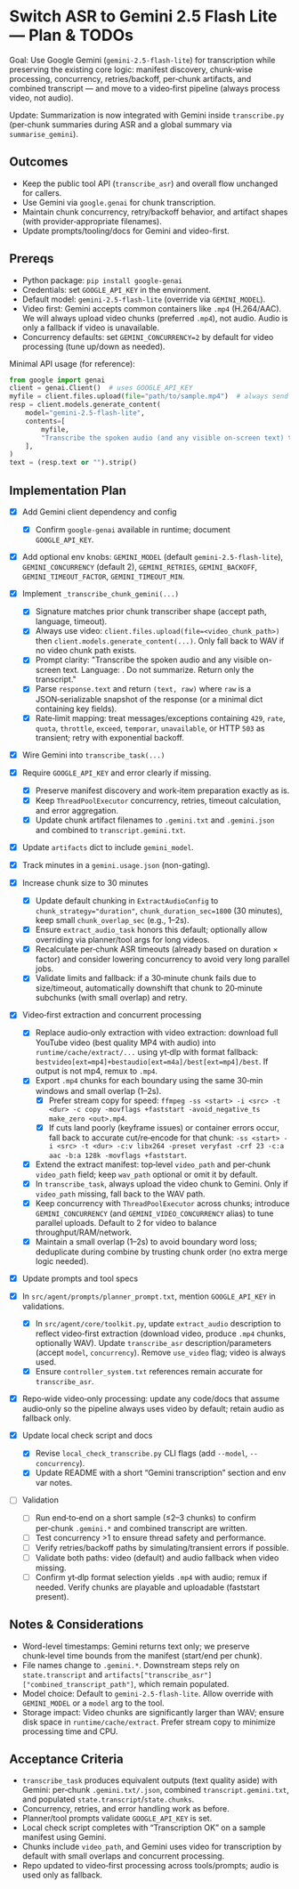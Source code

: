 # Switch ASR to Gemini 2.5 Flash Lite — Plan & TODOs

Goal: Use Google Gemini (`gemini-2.5-flash-lite`) for transcription while preserving the existing core logic: manifest discovery, chunk-wise processing, concurrency, retries/backoff, per‑chunk artifacts, and combined transcript — and move to a video‑first pipeline (always process video, not audio).

Update: Summarization is now integrated with Gemini inside `transcribe.py` (per‑chunk summaries during ASR and a global summary via `summarise_gemini`).

## Outcomes
- Keep the public tool API (`transcribe_asr`) and overall flow unchanged for callers.
- Use Gemini via `google.genai` for chunk transcription.
- Maintain chunk concurrency, retry/backoff behavior, and artifact shapes (with provider‑appropriate filenames).
- Update prompts/tooling/docs for Gemini and video-first.

## Prereqs
- Python package: `pip install google-genai`
- Credentials: set `GOOGLE_API_KEY` in the environment.
- Default model: `gemini-2.5-flash-lite` (override via `GEMINI_MODEL`).
- Video first: Gemini accepts common containers like `.mp4` (H.264/AAC). We will always upload video chunks (preferred `.mp4`), not audio. Audio is only a fallback if video is unavailable.
 - Concurrency defaults: set `GEMINI_CONCURRENCY=2` by default for video processing (tune up/down as needed).

Minimal API usage (for reference):

```python
from google import genai
client = genai.Client()  # uses GOOGLE_API_KEY
myfile = client.files.upload(file="path/to/sample.mp4")  # always send video chunks
resp = client.models.generate_content(
    model="gemini-2.5-flash-lite",
    contents=[
        myfile,
        "Transcribe the spoken audio (and any visible on-screen text) to plain text. Language: en-US. Return only the transcript.",
    ],
)
text = (resp.text or "").strip()
```

## Implementation Plan

- [x] Add Gemini client dependency and config
  - [x] Confirm `google-genai` available in runtime; document `GOOGLE_API_KEY`.
- [x] Add optional env knobs: `GEMINI_MODEL` (default `gemini-2.5-flash-lite`), `GEMINI_CONCURRENCY` (default 2), `GEMINI_RETRIES`, `GEMINI_BACKOFF`, `GEMINI_TIMEOUT_FACTOR`, `GEMINI_TIMEOUT_MIN`.

- [x] Implement `_transcribe_chunk_gemini(...)`
  - [x] Signature matches prior chunk transcriber shape (accept path, language, timeout).
  - [x] Always use video: `client.files.upload(file=<video_chunk_path>)` then `client.models.generate_content(...)`. Only fall back to WAV if no video chunk path exists.
  - [x] Prompt clarity: "Transcribe the spoken audio and any visible on-screen text. Language: <lang>. Do not summarize. Return only the transcript."
  - [x] Parse `response.text` and return `(text, raw)` where `raw` is a JSON‑serializable snapshot of the response (or a minimal dict containing key fields).
  - [x] Rate‑limit mapping: treat messages/exceptions containing `429`, `rate`, `quota`, `throttle`, `exceed`, `temporar`, `unavailable`, or HTTP `503` as transient; retry with exponential backoff.

- [x] Wire Gemini into `transcribe_task(...)`
- [x] Require `GOOGLE_API_KEY` and error clearly if missing.
  - [x] Preserve manifest discovery and work‑item preparation exactly as is.
  - [x] Keep `ThreadPoolExecutor` concurrency, retries, timeout calculation, and error aggregation.
  - [x] Update chunk artifact filenames to `.gemini.txt` and `.gemini.json` and combined to `transcript.gemini.txt`.
- [x] Update `artifacts` dict to include `gemini_model`.
- [x] Track minutes in a `gemini.usage.json` (non-gating).

- [x] Increase chunk size to 30 minutes
  - [x] Update default chunking in `ExtractAudioConfig` to `chunk_strategy="duration"`, `chunk_duration_sec=1800` (30 minutes), keep small `chunk_overlap_sec` (e.g., 1–2s).
  - [x] Ensure `extract_audio_task` honors this default; optionally allow overriding via planner/tool args for long videos.
  - [x] Recalculate per‑chunk ASR timeouts (already based on duration × factor) and consider lowering concurrency to avoid very long parallel jobs.
  - [x] Validate limits and fallback: if a 30‑minute chunk fails due to size/timeout, automatically downshift that chunk to 20‑minute subchunks (with small overlap) and retry.

- [x] Video‑first extraction and concurrent processing
  - [x] Replace audio‑only extraction with video extraction: download full YouTube video (best quality MP4 with audio) into `runtime/cache/extract/...` using yt‑dlp with format fallback: `bestvideo[ext=mp4]+bestaudio[ext=m4a]/best[ext=mp4]/best`. If output is not mp4, remux to `.mp4`.
  - [x] Export `.mp4` chunks for each boundary using the same 30‑min windows and small overlap (1–2s).
    - [x] Prefer stream copy for speed:
          `ffmpeg -ss <start> -i <src> -t <dur> -c copy -movflags +faststart -avoid_negative_ts make_zero <out>.mp4`.
    - [x] If cuts land poorly (keyframe issues) or container errors occur, fall back to accurate cut/re‑encode for that chunk:
          `-ss <start> -i <src> -t <dur> -c:v libx264 -preset veryfast -crf 23 -c:a aac -b:a 128k -movflags +faststart`.
  - [x] Extend the extract manifest: top‑level `video_path` and per‑chunk `video_path` field; keep `wav_path` optional or omit it by default.
  - [x] In `transcribe_task`, always upload the video chunk to Gemini. Only if `video_path` missing, fall back to the WAV path.
  - [x] Keep concurrency with `ThreadPoolExecutor` across chunks; introduce `GEMINI_CONCURRENCY` (and `GEMINI_VIDEO_CONCURRENCY` alias) to tune parallel uploads. Default to 2 for video to balance throughput/RAM/network.
  - [x] Maintain a small overlap (1–2s) to avoid boundary word loss; deduplicate during combine by trusting chunk order (no extra merge logic needed).

- [x] Update prompts and tool specs
- [x] In `src/agent/prompts/planner_prompt.txt`, mention `GOOGLE_API_KEY` in validations.
  - [x] In `src/agent/core/toolkit.py`, update `extract_audio` description to reflect video‑first extraction (download video, produce `.mp4` chunks, optionally WAV). Update `transcribe_asr` description/parameters (accept `model`, `concurrency`). Remove `use_video` flag; video is always used.
  - [x] Ensure `controller_system.txt` references remain accurate for `transcribe_asr`.
- [x] Repo‑wide video‑only processing: update any code/docs that assume audio‑only so the pipeline always uses video by default; retain audio as fallback only.

- [x] Update local check script and docs
  - [x] Revise `local_check_transcribe.py` CLI flags (add `--model`, `--concurrency`).
  - [x] Update README with a short “Gemini transcription” section and env var notes.

- [ ] Validation
  - [ ] Run end‑to‑end on a short sample (≤2–3 chunks) to confirm per‑chunk `.gemini.*` and combined transcript are written.
  - [ ] Test concurrency >1 to ensure thread safety and performance.
  - [ ] Verify retries/backoff paths by simulating/transient errors if possible.
  - [ ] Validate both paths: video (default) and audio fallback when video missing.
  - [ ] Confirm yt‑dlp format selection yields `.mp4` with audio; remux if needed. Verify chunks are playable and uploadable (faststart present).

## Notes & Considerations
- Word-level timestamps: Gemini returns text only; we preserve chunk‑level time bounds from the manifest (start/end per chunk).
- File names change to `.gemini.*`. Downstream steps rely on `state.transcript` and `artifacts["transcribe_asr"]["combined_transcript_path"]`, which remain populated.
- Model choice: Default to `gemini-2.5-flash-lite`. Allow override with `GEMINI_MODEL` or a `model` arg to the tool.
- Storage impact: Video chunks are significantly larger than WAV; ensure disk space in `runtime/cache/extract`. Prefer stream copy to minimize processing time and CPU.

## Acceptance Criteria
- `transcribe_task` produces equivalent outputs (text quality aside) with Gemini: per‑chunk `.gemini.txt/.json`, combined `transcript.gemini.txt`, and populated `state.transcript`/`state.chunks`.
- Concurrency, retries, and error handling work as before.
- Planner/tool prompts validate `GOOGLE_API_KEY` is set.
- Local check script completes with “Transcription OK” on a sample manifest using Gemini.
- Chunks include `video_path`, and Gemini uses video for transcription by default with small overlaps and concurrent processing.
 - Repo updated to video‑first processing across tools/prompts; audio is used only as fallback.
